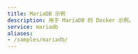```yaml
---
title: MariaDB 示例
description: 用于 MariaDB 的 Docker 示例。
service: mariadb
aliases:
- /samples/mariadb/
---
```

